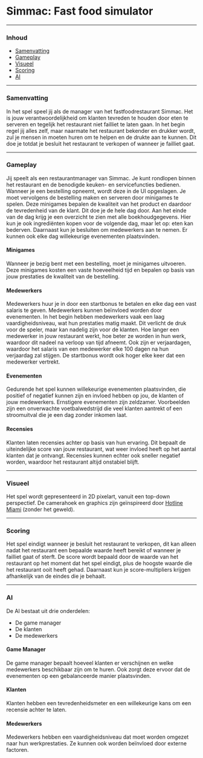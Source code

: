 # Simmac: Fast food simulator

---

### Inhoud

- [Samenvatting](#samenvatting)
- [Gameplay](#gameplay)
- [Visueel](#visueel)
- [Scoring](#scoring)
- [AI](#ai)

---

### Samenvatting

In het spel speel jij als de manager van het fastfoodrestaurant Simmac. Het is jouw verantwoordelijkheid om klanten tevreden te houden door eten te serveren en tegelijk
het restaurant niet failliet te laten gaan. In het begin regel jij alles zelf, maar naarmate het restaurant bekender en drukker wordt, zul je mensen in moeten huren om
te helpen en de drukte aan te kunnen. Dit doe je totdat je besluit het restaurant te verkopen of wanneer je failliet gaat.

---

### Gameplay

Jij speelt als een restaurantmanager van Simmac. Je kunt rondlopen binnen het restaurant en de benodigde keuken- en servicefuncties bedienen. Wanneer je een bestelling opneemt,
wordt deze in de UI opgeslagen. Je moet vervolgens de bestelling maken en serveren door minigames te spelen. Deze minigames bepalen de kwaliteit van het product en
daardoor de tevredenheid van de klant. Dit doe je de hele dag door. Aan het einde van de dag krijg je een overzicht te zien met alle boekhoudgegevens. Hier kun je ook
ingrediënten kopen voor de volgende dag, maar let op: eten kan bederven. Daarnaast kun je besluiten om medewerkers aan te nemen. Er kunnen ook elke dag willekeurige evenementen
plaatsvinden.

#### Minigames

Wanneer je bezig bent met een bestelling, moet je minigames uitvoeren. Deze minigames kosten een vaste hoeveelheid tijd en bepalen op basis van jouw prestaties de kwaliteit
van de bestelling.

#### Medewerkers

Medewerkers huur je in door een startbonus te betalen en elke dag een vast salaris te geven. Medewerkers kunnen beïnvloed worden door evenementen. In het begin hebben medewerkers
vaak een laag vaardigheidsniveau, wat hun prestaties matig maakt. Dit verlicht de druk voor de speler, maar kan nadelig zijn voor de klanten. Hoe langer een medewerker in jouw
restaurant werkt, hoe beter ze worden in hun werk, waardoor dit nadeel na verloop van tijd afneemt. Ook zijn er verjaardagen, waardoor het salaris van een medewerker elke 100
dagen na hun verjaardag zal stijgen. De startbonus wordt ook hoger elke keer dat een medewerker vertrekt.

<div style="page-break-after: always;"></div>

#### Evenementen

Gedurende het spel kunnen willekeurige evenementen plaatsvinden, die positief of negatief kunnen zijn en invloed hebben op jou, de klanten of jouw medewerkers. Ernstigere
evenementen zijn zeldzamer. Voorbeelden zijn een onverwachte voetbalwedstrijd die veel klanten aantrekt of een stroomuitval die je een dag zonder inkomen laat.

#### Recensies

Klanten laten recensies achter op basis van hun ervaring. Dit bepaalt de uiteindelijke score van jouw restaurant, wat weer invloed heeft op het aantal klanten dat je
ontvangt. Recensies kunnen echter ook sneller negatief worden, waardoor het restaurant altijd onstabiel blijft.

---

### Visueel

Het spel wordt gepresenteerd in 2D pixelart, vanuit een top-down perspectief. De camerahoek en graphics zijn geïnspireerd door
[Hotline Miami](https://store.steampowered.com/app/219150/Hotline_Miami/) (zonder het geweld).

---

### Scoring

Het spel eindigt wanneer je besluit het restaurant te verkopen, dit kan alleen nadat het restaurant een bepaalde waarde heeft bereikt of wanneer je failliet gaat of sterft.
De score wordt bepaald door de waarde van het restaurant op het moment dat het spel eindigt, plus de hoogste waarde die het restaurant ooit heeft gehad. Daarnaast kun je
score-multipliers krijgen afhankelijk van de eindes die je behaalt.

---

### AI

De AI bestaat uit drie onderdelen:

- De game manager
- De klanten
- De medewerkers

#### Game Manager

De game manager bepaalt hoeveel klanten er verschijnen en welke medewerkers beschikbaar zijn om te huren. Ook zorgt deze ervoor dat de evenementen op een gebalanceerde
manier plaatsvinden.

#### Klanten

Klanten hebben een tevredenheidsmeter en een willekeurige kans om een recensie achter te laten.

#### Medewerkers

Medewerkers hebben een vaardigheidsniveau dat moet worden omgezet naar hun werkprestaties. Ze kunnen ook worden beïnvloed door externe factoren.
